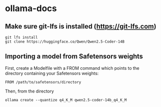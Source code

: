 # ollama-docs

## Make sure git-lfs is installed (https://git-lfs.com)
```
git lfs install
git clone https://huggingface.co/Qwen/Qwen2.5-Coder-14B
```
## Importing a model from Safetensors weights
First, create a Modelfile with a FROM command which points to the directory containing your Safetensors weights:
```
FROM /path/to/safetensors/directory
```

Then, from the directory
```
ollama create --quantize q4_K_M qwen2.5-coder-14b_q4_K_M
```
